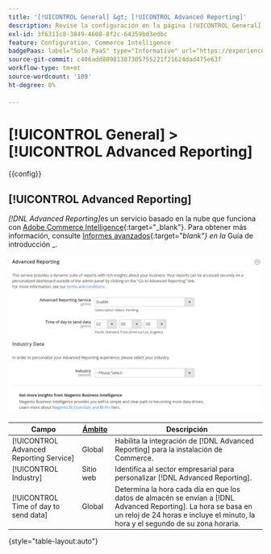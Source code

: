```yaml
---
title: '[!UICONTROL General] &gt; [!UICONTROL Advanced Reporting]'
description: Revise la configuración en la página [!UICONTROL General] &gt; [!UICONTROL Advanced Reporting] del administrador de Commerce.
exl-id: 3f6311c8-3849-4608-8f2c-64359bd3edbc
feature: Configuration, Commerce Intelligence
badgePaas: label="Solo PaaS" type="Informative" url="https://experienceleague.adobe.com/es/docs/commerce/user-guides/product-solutions" tooltip="Se aplica solo a proyectos de Adobe Commerce en la nube (infraestructura PaaS administrada por Adobe) y a proyectos locales."
source-git-commit: c406add80981387305755221f21624dad475e63f
workflow-type: tm+mt
source-wordcount: '109'
ht-degree: 0%

---
```


# [!UICONTROL General] > [!UICONTROL Advanced Reporting]

{{config}}

## [!UICONTROL Advanced Reporting]

_[!DNL Advanced Reporting]_&#x200B;es un servicio basado en la nube que funciona con [Adobe Commerce Intelligence][1]{:target="_blank"}. Para obtener más información, consulte [Informes avanzados][2]{:target="_blank"} en la_ Guía de introducción _.

![Informes avanzados](./assets/advanced-reporting.png)<!-- zoom -->

<!-- [Advanced Reporting](https://experienceleague.adobe.com/es/docs/commerce-admin/start/reporting/business-intelligence#advanced-reporting) -->

| Campo | [Ámbito](../../getting-started/websites-stores-views.md#scope-settings) | Descripción |
|--- |--- |--- |
| [!UICONTROL Advanced Reporting Service] | Global | Habilita la integración de [!DNL Advanced Reporting] para la instalación de Commerce. |
| [!UICONTROL Industry] | Sitio web | Identifica al sector empresarial para personalizar [!DNL Advanced Reporting]. |
| [!UICONTROL Time of day to send data] | Global | Determina la hora cada día en que los datos de almacén se envían a [!DNL Advanced Reporting]. La hora se basa en un reloj de 24 horas e incluye el minuto, la hora y el segundo de su zona horaria. |

{style="table-layout:auto"}

[1]: https://experienceleague.adobe.com/docs/commerce-business-intelligence/mbi/getting-started.html?lang=es
[2]: https://experienceleague.adobe.com/docs/commerce-admin/start/reporting/business-intelligence.html?lang=es#advanced-reporting
